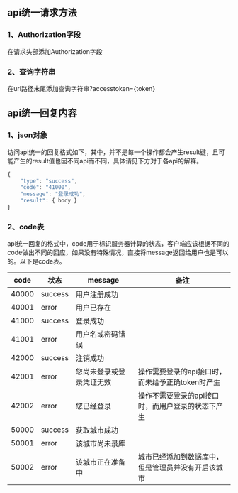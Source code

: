 ## api统一请求方法

### 1、Authorization字段

在请求头部添加Authorization字段

### 2、查询字符串

在url路径末尾添加查询字符串?accesstoken={token}

## api统一回复内容

### 1、json对象

访问api统一的回复格式如下，其中，并不是每一个操作都会产生result键，且可能产生的result值也因不同api而不同，具体请见下方对于各api的解释。

```javascript
{
	"type": "success",
	"code": "41000",
	"message": "登录成功",
    "result": { body }
}
```

### 2、code表

api统一回复的格式中，code用于标识服务器计算的状态，客户端应该根据不同的code做出不同的回应，如果没有特殊情况，直接将message返回给用户也是可以的。以下是code表。

| code  | 状态      | message      | 备注                           |
| ----- | ------- | ------------ | ---------------------------- |
| 40000 | success | 用户注册成功       |                              |
| 40001 | error   | 用户已存在        |                              |
| 41000 | success | 登录成功         |                              |
| 41001 | error   | 用户名或密码错误     |                              |
| 42000 | success | 注销成功         |                              |
| 42001 | error   | 您尚未登录或登录凭证无效 | 操作需要登录的api接口时，而未给予正确token时产生 |
| 42002 | error   | 您已经登录        | 操作不需要登录的api接口时，而用户登录的状态下产生   |
| 50000 | success | 获取城市成功       |                              |
| 50001 | error   | 该城市尚未录库      |                              |
| 50002 | error   | 该城市正在准备中     | 城市已经添加到数据库中，但是管理员并没有开启该城市    |